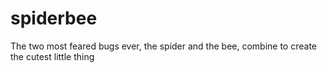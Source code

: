 # spiderbee
The two most feared bugs ever, the spider and the bee, combine to create the cutest little thing
